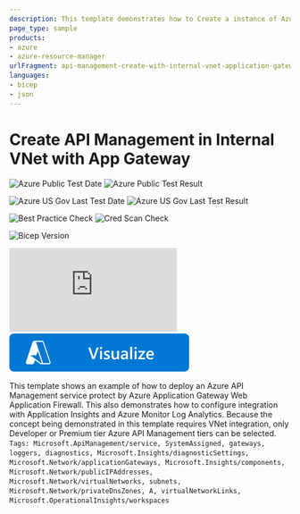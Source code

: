 ```yaml
---
description: This template demonstrates how to Create a instance of Azure API Management on a private network protected by Azure Application Gateway.
page_type: sample
products:
- azure
- azure-resource-manager
urlFragment: api-management-create-with-internal-vnet-application-gateway
languages:
- bicep
- json
---
```

# Create API Management in Internal VNet with App Gateway

![Azure Public Test Date](https://azurequickstartsservice.blob.core.windows.net/badges/quickstarts/microsoft.apimanagement/api-management-create-with-internal-vnet-application-gateway/PublicLastTestDate.svg)
![Azure Public Test Result](https://azurequickstartsservice.blob.core.windows.net/badges/quickstarts/microsoft.apimanagement/api-management-create-with-internal-vnet-application-gateway/PublicDeployment.svg)

![Azure US Gov Last Test Date](https://azurequickstartsservice.blob.core.windows.net/badges/quickstarts/microsoft.apimanagement/api-management-create-with-internal-vnet-application-gateway/FairfaxLastTestDate.svg)
![Azure US Gov Last Test Result](https://azurequickstartsservice.blob.core.windows.net/badges/quickstarts/microsoft.apimanagement/api-management-create-with-internal-vnet-application-gateway/FairfaxDeployment.svg)

![Best Practice Check](https://azurequickstartsservice.blob.core.windows.net/badges/quickstarts/microsoft.apimanagement/api-management-create-with-internal-vnet-application-gateway/BestPracticeResult.svg)
![Cred Scan Check](https://azurequickstartsservice.blob.core.windows.net/badges/quickstarts/microsoft.apimanagement/api-management-create-with-internal-vnet-application-gateway/CredScanResult.svg)

![Bicep Version](https://azurequickstartsservice.blob.core.windows.net/badges/quickstarts/microsoft.apimanagement/api-management-create-with-internal-vnet-application-gateway/BicepVersion.svg)

[![Deploy To Azure](https://raw.githubusercontent.com/n8jja/azure-quickstart-templates/refs/heads/master/quickstarts/microsoft.apimanagement/api-management-create-with-internal-vnet-application-gateway/zippysdeploy.json)](https://portal.azure.com/#create/Microsoft.Template/uri/https%3A%2F%2Fraw.githubusercontent.com%2FAzure%2Fazure-quickstart-templates%2Fmaster%2Fquickstarts%2Fmicrosoft.apimanagement%2Fapi-management-create-with-internal-vnet-application-gateway%2Fazuredeploy.json)
[![Visualize](https://raw.githubusercontent.com/Azure/azure-quickstart-templates/master/1-CONTRIBUTION-GUIDE/images/visualizebutton.svg?sanitize=true)](http://armviz.io/#/?load=https%3A%2F%2Fraw.githubusercontent.com%2FAzure%2Fazure-quickstart-templates%2Fmaster%2Fquickstarts%2Fmicrosoft.apimanagement%2Fapi-management-create-with-internal-vnet-application-gateway%2Fazuredeploy.json)

This template shows an example of how to deploy an Azure API Management service protect by Azure Application Gateway Web Application Firewall.  This also demonstrates how to configure integration with Application Insights and Azure Monitor Log Analytics.  Because the concept being demonstrated in this template requires VNet integration, only Developer or Premium tier Azure API Management tiers can be selected.
`Tags: Microsoft.ApiManagement/service, SystemAssigned, gateways, loggers, diagnostics, Microsoft.Insights/diagnosticSettings, Microsoft.Network/applicationGateways, Microsoft.Insights/components, Microsoft.Network/publicIPAddresses, Microsoft.Network/virtualNetworks, subnets, Microsoft.Network/privateDnsZones, A, virtualNetworkLinks, Microsoft.OperationalInsights/workspaces`
